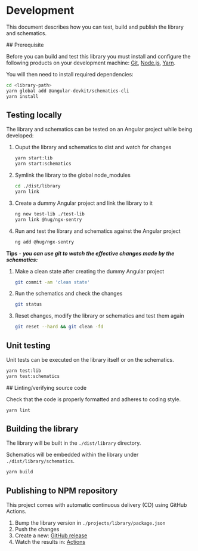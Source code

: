 # Development

This document describes how you can test, build and publish the library and schematics.

## Prerequisite

Before you can build and test this library you must install and configure the following products on your development machine: [Git][git], [Node.js][nodejs], [Yarn][yarn].

You will then need to install required dependencies:

```sh
cd <library-path>
yarn global add @angular-devkit/schematics-cli
yarn install
```

## Testing locally

The library and schematics can be tested on an Angular project while being developed:

1. Ouput the library and schematics to dist and watch for changes

   ```sh
   yarn start:lib
   yarn start:schematics
   ```

2. Symlink the library to the global node_modules

   ```sh
   cd ./dist/library
   yarn link
   ```

3. Create a dummy Angular project and link the library to it

   ```sh
   ng new test-lib ./test-lib
   yarn link @hug/ngx-sentry
   ```

4. Run and test the library and schematics against the Angular project

   ```sh
   ng add @hug/ngx-sentry
   ```

**Tips** - ***you can use git to watch the effective changes made by the schematics:***

1. Make a clean state after creating the dummy Angular project

   ```sh
   git commit -am 'clean state'
   ```

2. Run the schematics and check the changes

   ```sh
   git status
   ```

3. Reset changes, modify the library or schematics and test them again

   ```sh
   git reset --hard && git clean -fd
   ```

## Unit testing

Unit tests can be executed on the library itself or on the schematics.

```sh
yarn test:lib
yarn test:schematics
```

## Linting/verifying source code

Check that the code is properly formatted and adheres to coding style.

```sh
yarn lint
```

## Building the library

The library will be built in the `./dist/library` directory.

Schematics will be embedded within the library under `./dist/library/schematics`.

```sh
yarn build
```

## Publishing to NPM repository

This project comes with automatic continuous delivery (CD) using GitHub Actions.

1. Bump the library version in `./projects/library/package.json`
2. Push the changes
3. Create a new: [GitHub release](https://github.com/DSI-HUG/ngx-sentry/releases/new)
4. Watch the results in: [Actions](https://github.com/DSI-HUG/ngx-sentry/actions)



[git]: https://git-scm.com/
[nodejs]: https://nodejs.org/
[yarn]: https://yarnpkg.com/
